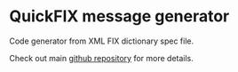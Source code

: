 # QuickFIX message generator

Code generator from XML FIX dictionary spec file.

Check out main [github repository](https://github.com/arthurlm/quickfix-rs/) for more details.
